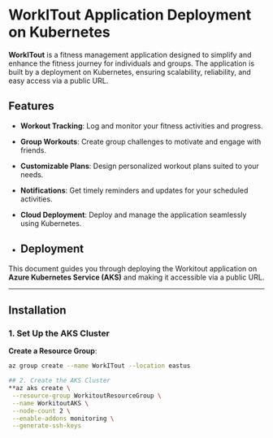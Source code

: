# WorkITout Application Deployment on Kubernetes

**WorkITout** is a fitness management application designed to simplify and enhance the fitness journey for individuals and groups. 
The application is built by a deployment on Kubernetes, ensuring scalability, reliability, and easy access via a public URL.


## Features

- **Workout Tracking**: Log and monitor your fitness activities and progress.
- **Group Workouts**: Create group challenges to motivate and engage with friends.
- **Customizable Plans**: Design personalized workout plans suited to your needs.
- **Notifications**: Get timely reminders and updates for your scheduled activities.
- **Cloud Deployment**: Deploy and manage the application seamlessly using Kubernetes.

- ## Deployment

This document guides you through deploying the Workitout application on **Azure Kubernetes Service (AKS)** and making it accessible via a public URL.

---

## Installation

### 1. Set Up the AKS Cluster

**Create a Resource Group**:
   ```bash
   az group create --name WorkITout --location eastus

## 2. Create the AKS Cluster
**az aks create \
    --resource-group WorkitoutResourceGroup \
    --name WorkitoutAKS \
    --node-count 2 \
    --enable-addons monitoring \
    --generate-ssh-keys

